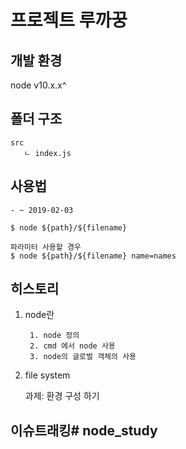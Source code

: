 # 프로젝트 루까꿍

## 개발 환경
 node v10.x.x^

## 폴더 구조
    src  
       ㄴ index.js
## 사용법

    - ~ 2019-02-03
     
    $ node ${path}/${filename}

    파라미터 사용할 경우 
    $ node ${path}/${filename} name=names

## 히스토리
1. node란
          
        1. node 정의
        2. cmd 에서 node 사용
        3. node의 글로벌 객체의 사용

2. file system

    과제: 환경 구성 하기 



## 이슈트래킹# node_study


